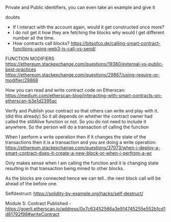 Private and Public identifiers, you can even take an example and give it

doubts
- If I interact with the account again, would it get constructed once more?
- I do not get it how they are fetching the blocks why would I get different number all the time.
- How contracts call blocks? https://bitsofco.de/calling-smart-contract-functions-using-web3-js-call-vs-send/


FUNCTION MODIFIERS
https://ethereum.stackexchange.com/questions/19380/external-vs-public-best-practices
https://ethereum.stackexchange.com/questions/29867/using-require-or-modifier/29868

How you can read and write contract code on Etherscan: https://medium.com/etherscan-blog/interacting-with-smart-contracts-on-etherscan-b3e1d2395ac



Verify and Publish your contract so that others can write and play with it. (did this already)
So it all depends on whether the contract owner had called the stillAlive function or not. 
So you do not need to include it anywhere. 
So the person will do a transaction of calling the function 

When I perform a write operation then if it changes the state of the transactions then it is a transaction and you are doing a write operation: https://ethereum.stackexchange.com/questions/37073/when-i-deploy-a-smart-contract-does-it-create-a-new-block-or-when-i-perfrom-a-wr

Only makes sense when I am calling the function and it is changing state resulting in that transaction being mined to other blocks. 

As the blocks are connected hence we can tell...the next block call will be ahead of the before one. 

Selfdestruct: https://solidity-by-example.org/hacks/self-destruct/

Module 5: Contract Published - https://goerli.etherscan.io/address/0x7c63452566a3e914745255e552b1cd1d81792f98#writeContract